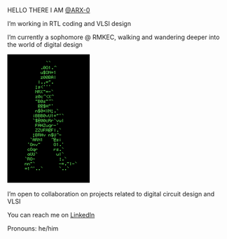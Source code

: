 HELLO THERE I AM [@ARX-0](https://github.com/ARX-0)







I’m working in RTL coding and VLSI design

I’m currently a sophomore @ RMKEC, walking and wandering deeper into the world of digital design


![GIF](https://github.com/ARX-0/ARX-0/raw/main/36014.gif)



I’m open to collaboration on projects related to digital circuit design and VLSI

You can reach me on [LinkedIn](https://www.linkedin.com/in/athiram-r-s-b2bb99259/) 

Pronouns: he/him

